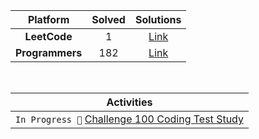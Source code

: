 |      Platform       | Solved |                                        Solutions                                      |
| :-------------: | :----: | :--------------------------------------------------------------------------------------: |
|  **LeetCode**   |   1    |  [Link](https://github.com/sangbeomheo/PracticeCodingTest/tree/main/problems/LeetCode)   |
| **Programmers** |  182   | [Link](https://github.com/sangbeomheo/PracticeCodingTest/tree/main/problems/Programmers) |

<br>

|                       Activities                                                                                 |
| ----------------------------------------------------------------------------------------------------------- |
| `In Progress 🏃` [Challenge 100 Coding Test Study](https://github.com/ellynhan/challenge100-codingtest-study) |
